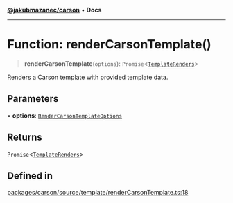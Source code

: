 [**@jakubmazanec/carson**](../README.md) • **Docs**

---

# Function: renderCarsonTemplate()

> **renderCarsonTemplate**(`options`):
> `Promise`\<[`TemplateRenders`](../type-aliases/TemplateRenders.md)\>

Renders a Carson template with provided template data.

## Parameters

• **options**: [`RenderCarsonTemplateOptions`](../type-aliases/RenderCarsonTemplateOptions.md)

## Returns

`Promise`\<[`TemplateRenders`](../type-aliases/TemplateRenders.md)\>

## Defined in

[packages/carson/source/template/renderCarsonTemplate.ts:18](https://github.com/jakubmazanec/tools/blob/4809b04453aafb35a917917e0b4964a9ec0cd132/packages/carson/source/template/renderCarsonTemplate.ts#L18)
